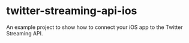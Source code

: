 twitter-streaming-api-ios
=========================

An example project to show how to connect your iOS app to the Twitter Streaming API.
